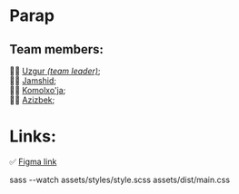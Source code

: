 # Parap

## Team members:

👨‍💻 [Uzgur <i>(team leader)</i>](https://github.com/Rahmarulloh);<br>
👨‍💻 [Jamshid](https://github.com/jamshid2787);<br>
👨‍💻 [Komolxo'ja](https://github.com/komolxoja);<br>
👨‍💻 [Azizbek](https://github.com/Azizbek7js);<br>

# Links:

✅ [Figma link](https://www.figma.com/file/SrUtHIpMn1cvUhF0vxBfFR/PDP-G-10?node-id=13788%3A1663&mode=dev)

sass --watch assets/styles/style.scss assets/dist/main.css